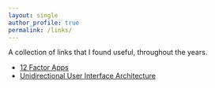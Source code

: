 ```yaml
---
layout: single
author_profile: true
permalink: /links/
---
```


A collection of links that I found useful, throughout the years.

- [12 Factor Apps](https://12factor.net/)
- [Unidirectional User Interface Architecture](http://staltz.com/unidirectional-user-interface-architectures.html)